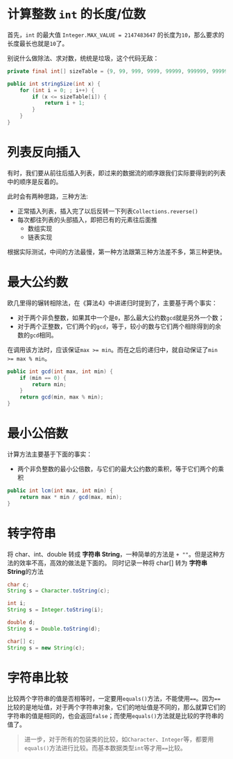 # 计算整数 `int` 的长度/位数

首先，`int` 的最大值 `Integer.MAX_VALUE = 2147483647` 的长度为`10`，那么要求的长度最长也就是`10`了。

别说什么做除法、求对数，统统是垃圾，这个代码无敌：

```java
private final int[] sizeTable = {9, 99, 999, 9999, 99999, 999999, 9999999, 99999999, 999999999, Integer.MAX_VALUE};

public int stringSize(int x) {
    for (int i = 0; ; i++) {
        if (x <= sizeTable[i]) {
            return i + 1;
        }
    }
}
```


# 列表反向插入

有时，我们要从前往后插入列表，即过来的数据流的顺序跟我们实际要得到的列表中的顺序是反着的。

此时会有两种思路，三种方法:
* 正常插入列表，插入完了以后反转一下列表`Collections.reverse()`
* 每次都往列表的头部插入，即把已有的元素往后面推
    * 数组实现
    * 链表实现
    
根据实际测试，中间的方法最慢，第一种方法跟第三种方法差不多，第三种更快。


# 最大公约数

欧几里得的辗转相除法，在《算法4》中讲递归时提到了，主要基于两个事实：

* 对于两个非负整数，如果其中一个是`0`，那么最大公约数`gcd`就是另外一个数；
* 对于两个正整数，它们两个的`gcd`，等于，较小的数与它们两个相除得到的余数的`gcd`相同。

在调用该方法时，应该保证`max >= min`。而在之后的递归中，就自动保证了`min >= max % min`。

```java
public int gcd(int max, int min) {
    if (min == 0) {
        return min;
    }
    return gcd(min, max % min);	
}
```

# 最小公倍数

计算方法主要基于下面的事实：

* 两个非负整数的最小公倍数，与它们的最大公约数的乘积，等于它们两个的乘积

```java
public int lcm(int max, int min) {
    return max * min / gcd(max, min);
}
```


# 转字符串

将 char、int、double 转成 **字符串 String**，一种简单的方法是 `+ ""`。但是这种方法的效率不高，高效的做法是下面的。
同时记录一种将 char[] 转为 **字符串 String**的方法

```java
char c;
String s = Character.toString(c);

int i;
String s = Integer.toString(i);

double d;
String s = Double.toString(d);

char[] c;
String s = new String(c);
```

# 字符串比较

比较两个字符串的值是否相等时，一定要用`equals()`方法，不能使用`==`。因为`==`比较的是地址值，对于两个字符串对象，它们的地址值是不同的，那么就算它们的字符串的值是相同的，也会返回`false`；而使用`equals()`方法就是比较的字符串的值了。

> 进一步，对于所有的包装类的比较，如`Character`、`Integer`等，都要用`equals()`方法进行比较。而基本数据类型`int`等才用`==`比较。

